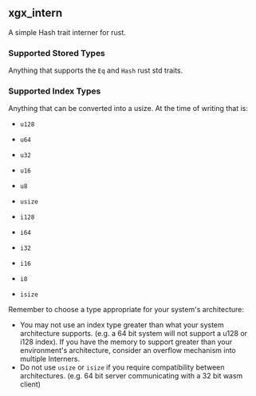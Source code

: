 ## xgx_intern

A simple Hash trait interner for rust.

### Supported Stored Types

Anything that supports the `Eq` and `Hash` rust std traits.

### Supported Index Types

Anything that can be converted into a usize. At the time of writing that is:

- `u128`
- `u64`
- `u32`
- `u16`
- `u8`
- `usize`

- `i128`
- `i64`
- `i32`
- `i16`
- `i8`
- `isize`

Remember to choose a type appropriate for your system's architecture:

- You may not use an index type greater than what your system architecture supports. (e.g. a 64 bit system will not support a u128 or i128 index). If you have the memory to support greater than your environment's architecture, consider an overflow mechanism into multiple Interners.
- Do not use `usize` or `isize` if you require compatibility between architectures. (e.g. 64 bit server communicating with a 32 bit wasm client)
